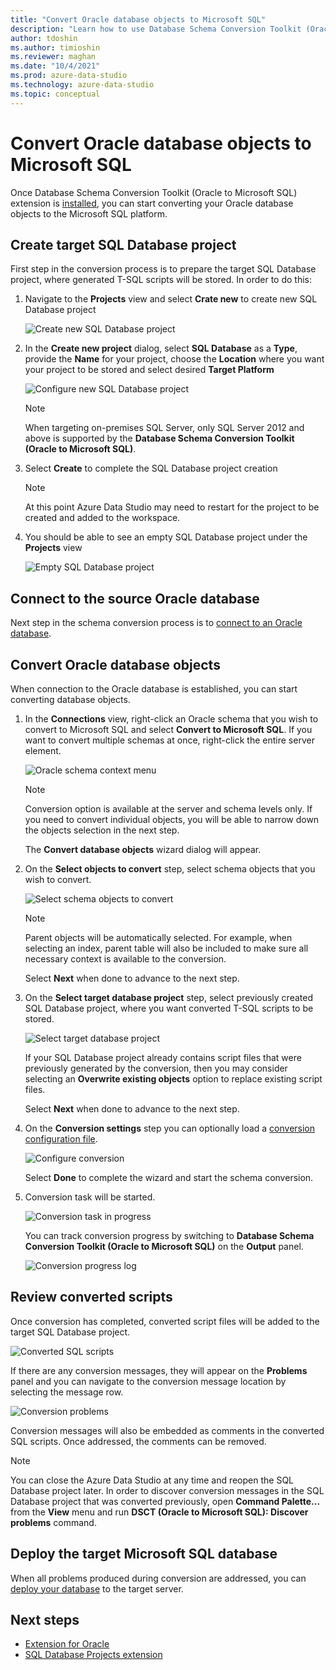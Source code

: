 ```yaml
---
title: "Convert Oracle database objects to Microsoft SQL"
description: "Learn how to use Database Schema Conversion Toolkit (Oracle to Microsoft SQL) to convert Oracle database objects to Microsoft SQL platform."
author: tdoshin
ms.author: timioshin
ms.reviewer: maghan
ms.date: "10/4/2021"
ms.prod: azure-data-studio
ms.technology: azure-data-studio
ms.topic: conceptual
---
```


# Convert Oracle database objects to Microsoft SQL

Once Database Schema Conversion Toolkit (Oracle to Microsoft SQL) extension is [installed](./install-remove-database-schema-conversion-toolkit-oracle-to-mssql.md), you can start converting your Oracle database objects to the Microsoft SQL platform.

## Create target SQL Database project

First step in the conversion process is to prepare the target SQL Database project, where generated T-SQL scripts will be stored. In order to do this:

1. Navigate to the **Projects** view and select **Crate new** to create new SQL Database project

   ![Create new SQL Database project](./media/create-new-sql-project.png)

2. In the **Create new project** dialog, select **SQL Database** as a **Type**, provide the **Name** for your project, choose the **Location** where you want your project to be stored and select desired **Target Platform**

   ![Configure new SQL Database project](./media/configure-new-sql-project.png)

   > [!NOTE]
   > When targeting on-premises SQL Server, only SQL Server 2012 and above is supported by the **Database Schema Conversion Toolkit (Oracle to Microsoft SQL)**.

3. Select **Create** to complete the SQL Database project creation
   
   > [!NOTE]
   > At this point Azure Data Studio may need to restart for the project to be created and added to the workspace.

4. You should be able to see an empty SQL Database project under the **Projects** view

   ![Empty SQL Database project](./media/empty-sql-project.png)

## Connect to the source Oracle database

Next step in the schema conversion process is to [connect to an Oracle database](../../../quickstart-oracle.md).

## Convert Oracle database objects

When connection to the Oracle database is established, you can start converting database objects.

1. In the **Connections** view, right-click an Oracle schema that you wish to convert to Microsoft SQL and select **Convert to Microsoft SQL**. If you want to convert multiple schemas at once, right-click the entire server element.

   ![Oracle schema context menu](./media/convert-to-mssql-menu.png)

   > [!NOTE]
   > Conversion option is available at the server and schema levels only. If you need to convert individual objects, you will be able to narrow down the objects selection in the next step.

   The **Convert database objects** wizard dialog will appear.

2. On the **Select objects to convert** step, select schema objects that you wish to convert.

   ![Select schema objects to convert](./media/conversion-wizard-select-objects.png)

   > [!NOTE]
   > Parent objects will be automatically selected. For example, when selecting an index, parent table will also be included to make sure all necessary context is available to the conversion.

   Select **Next** when done to advance to the next step.

3. On the **Select target database project** step, select previously created SQL Database project, where you want converted T-SQL scripts to be stored.

   ![Select target database project](./media/conversion-wizard-select-database-project.png)

   If your SQL Database project already contains script files that were previously generated by the conversion, then you may consider selecting an **Overwrite existing objects** option to replace existing script files.

   Select **Next** when done to advance to the next step.

4. On the **Conversion settings** step you can optionally load a [conversion configuration file](./configure-conversion.md).

   ![Configure conversion](./media/conversion-wizard-configure-conversion.png)

   Select **Done** to complete the wizard and start the schema conversion.

5. Conversion task will be started.

   ![Conversion task in progress](./media/conversion-task-in-progress.png)

   You can track conversion progress by switching to **Database Schema Conversion Toolkit (Oracle to Microsoft SQL)** on the **Output** panel.

   ![Conversion progress log](./media/conversion-progress-log.png)

## Review converted scripts

Once conversion has completed, converted script files will be added to the target SQL Database project.

![Converted SQL scripts](./media/converted-sql-scripts.png)

If there are any conversion messages, they will appear on the **Problems** panel and you can navigate to the conversion message location by selecting the message row.

![Conversion problems](./media/conversion-problems.png)

Conversion messages will also be embedded as comments in the converted SQL scripts. Once addressed, the comments can be removed.

> [!NOTE]
> You can close the Azure Data Studio at any time and reopen the SQL Database project later. In order to discover conversion messages in the SQL Database project that was converted previously, open **Command Palette...** from the **View** menu and run **DSCT (Oracle to Microsoft SQL): Discover problems** command.

## Deploy the target Microsoft SQL database

When all problems produced during conversion are addressed, you can [deploy your database](../../sql-database-project-extension-build.md) to the target server.

## Next steps

- [Extension for Oracle](../../extension-for-oracle.md)
- [SQL Database Projects extension](../../sql-database-project-extension.md)
